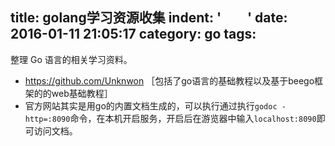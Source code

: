 title: golang学习资源收集
indent: '&ensp;&ensp;&ensp;&ensp;'
date: 2016-01-11 21:05:17
category: go
tags:
---

整理 Go 语言的相关学习资料。

<!-- more -->

- https://github.com/Unknwon ［包括了go语言的基础教程以及基于beego框架的的web基础教程］
- 官方网站其实是用go的内置文档生成的，可以执行通过执行`godoc -http=:8090`命令，在本机开启服务，开启后在游览器中输入`localhost:8090`即可访问文档。